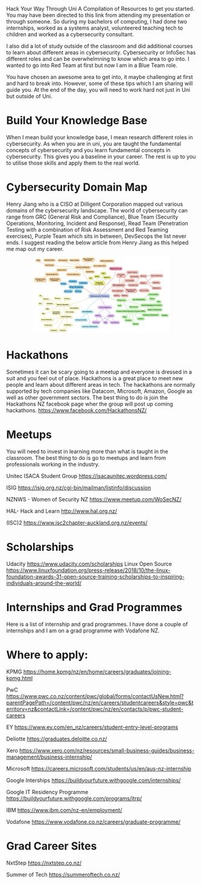  Hack Your Way Through Uni
A Compilation of Resources to get you started. You may have been directed to this link from attending my presentation or through someone. So during my bachelors of computing, I had done two internships, worked as a systems analyst, volunteered teaching tech to children and worked as a cybersecurity consultant. 

I also did a lot of study outside of the classroom and did additional courses to learn about different areas in cybersecurity. Cybersecurity or InfoSec has different roles and can be overwhelmning to know which area to go into. I wanted to go into Red Team at first but now I am in a Blue Team role. 

You have chosen an awesome area to get into, it maybe challenging at first and hard to break into. However, some of these tips which I am sharing will guide you. At the end of the day, you will need to work hard not just in Uni but outside of Uni. 

# Build Your Knowledge Base
When I mean build your knowledge base, I mean research different roles in cybersecurity. As when you are in uni, you are taught the fundamental concepts of cybersecurity and you learn fundamental concepts in cybersecurity. This gives you a baseline in your career. The rest is up to you to utilise those skills and apply them to the real world. 

# Cybersecurity Domain Map 
Henry Jiang who is a CISO at Dilligent Corporation mapped out various domains of the cybersecurity landscape. The world of cybersecurity can range from GRC (General Risk and Compliance), Blue Team (Security Operations, Monitoring, Incident and Response), Read Team (Penetration Testing with a combination of Risk Assessment and Red Teaming exercises), Purple Team which sits in between, DevSecops the list never ends. I suggest reading the below article from Henry Jiang as this helped me map out my career. 

<p align="center">
<img max-height=200 height=200 src="https://github.com/ciph3rwoman/Hack-Your-Way-Through-Uni/blob/master/cyberdomain.jpg"/>
</p>

# Hackathons 
Sometimes it can be scary going to a meetup and everyone is dressed in a suit and you feel out of place. Hackathons is a great place to meet new people and learn about different areas in tech. The hackathons are normally supported by tech companies like Datacom, Microsoft, Amazon, Google as well as other government sectors. The best thing to do is join the Hackathons NZ facebook page wher the group will post up coming hackathons. https://www.facebook.com/HackathonsNZ/

# Meetups
You will need to invest in learning more than what is taught in the classroom. The best thing to do is go to meetups and learn from professionals working in the industry. 

Unitec ISACA Student Group 
https://isacaunitec.wordpress.com/

ISIG
https://isig.org.nz/cgi-bin/mailman/listinfo/discussion

NZNWS - Women of Security NZ
https://www.meetup.com/WoSecNZ/

HAL- Hack and Learn
http://www.hal.org.nz/

(ISC)2
https://www.isc2chapter-auckland.org.nz/events/

# Scholarships
Udacity https://www.udacity.com/scholarships
Linux Open Source https://www.linuxfoundation.org/press-release/2018/10/the-linux-foundation-awards-31-open-source-training-scholarships-to-inspiring-individuals-around-the-world/


# Internships and Grad Programmes
Here is a list of internship and grad programmes. I have done a couple of internships and I am on a grad programme with Vodafone NZ. 

# Where to apply:
KPMG
https://home.kpmg/nz/en/home/careers/graduates/joining-kpmg.html

PwC
https://www.pwc.co.nz/content/pwc/global/forms/contactUsNew.html?parentPagePath=/content/pwc/nz/en/careers/studentcareers&style=pwc&territory=nz&contactLink=/content/pwc/nz/en/contacts/p/pwc-student-careers

EY
https://www.ey.com/en_nz/careers/student-entry-level-programs

Deliotte
https://graduates.deloitte.co.nz/

Xero
https://www.xero.com/nz/resources/small-business-guides/business-management/business-internship/

Microsoft 
https://careers.microsoft.com/students/us/en/aus-nz-internship

Google Interships
https://buildyourfuture.withgoogle.com/internships/

Google IT Residency Programme
https://buildyourfuture.withgoogle.com/programs/itrp/

IBM
https://www.ibm.com/nz-en/employment/

Vodafone
https://www.vodafone.co.nz/careers/graduate-programme/

# Grad Career Sites
NxtStep 
https://nxtstep.co.nz/

Summer of Tech
https://summeroftech.co.nz/


